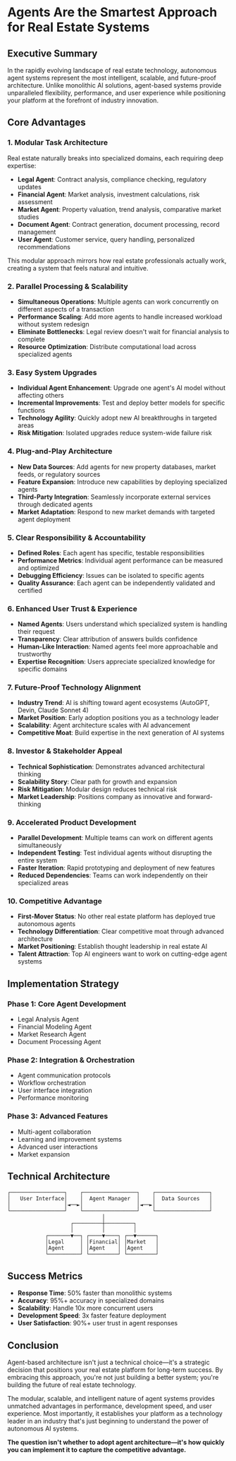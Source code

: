 # Agents Are the Smartest Approach for Real Estate Systems

## Executive Summary

In the rapidly evolving landscape of real estate technology, autonomous agent systems represent the most intelligent, scalable, and future-proof architecture. Unlike monolithic AI solutions, agent-based systems provide unparalleled flexibility, performance, and user experience while positioning your platform at the forefront of industry innovation.

## Core Advantages

### 1. **Modular Task Architecture**
Real estate naturally breaks into specialized domains, each requiring deep expertise:
- **Legal Agent**: Contract analysis, compliance checking, regulatory updates
- **Financial Agent**: Market analysis, investment calculations, risk assessment
- **Market Agent**: Property valuation, trend analysis, comparative market studies
- **Document Agent**: Contract generation, document processing, record management
- **User Agent**: Customer service, query handling, personalized recommendations

This modular approach mirrors how real estate professionals actually work, creating a system that feels natural and intuitive.

### 2. **Parallel Processing & Scalability**
- **Simultaneous Operations**: Multiple agents can work concurrently on different aspects of a transaction
- **Performance Scaling**: Add more agents to handle increased workload without system redesign
- **Eliminate Bottlenecks**: Legal review doesn't wait for financial analysis to complete
- **Resource Optimization**: Distribute computational load across specialized agents

### 3. **Easy System Upgrades**
- **Individual Agent Enhancement**: Upgrade one agent's AI model without affecting others
- **Incremental Improvements**: Test and deploy better models for specific functions
- **Technology Agility**: Quickly adopt new AI breakthroughs in targeted areas
- **Risk Mitigation**: Isolated upgrades reduce system-wide failure risk

### 4. **Plug-and-Play Architecture**
- **New Data Sources**: Add agents for new property databases, market feeds, or regulatory sources
- **Feature Expansion**: Introduce new capabilities by deploying specialized agents
- **Third-Party Integration**: Seamlessly incorporate external services through dedicated agents
- **Market Adaptation**: Respond to new market demands with targeted agent deployment

### 5. **Clear Responsibility & Accountability**
- **Defined Roles**: Each agent has specific, testable responsibilities
- **Performance Metrics**: Individual agent performance can be measured and optimized
- **Debugging Efficiency**: Issues can be isolated to specific agents
- **Quality Assurance**: Each agent can be independently validated and certified

### 6. **Enhanced User Trust & Experience**
- **Named Agents**: Users understand which specialized system is handling their request
- **Transparency**: Clear attribution of answers builds confidence
- **Human-Like Interaction**: Named agents feel more approachable and trustworthy
- **Expertise Recognition**: Users appreciate specialized knowledge for specific domains

### 7. **Future-Proof Technology Alignment**
- **Industry Trend**: AI is shifting toward agent ecosystems (AutoGPT, Devin, Claude Sonnet 4)
- **Market Position**: Early adoption positions you as a technology leader
- **Scalability**: Agent architecture scales with AI advancement
- **Competitive Moat**: Build expertise in the next generation of AI systems

### 8. **Investor & Stakeholder Appeal**
- **Technical Sophistication**: Demonstrates advanced architectural thinking
- **Scalability Story**: Clear path for growth and expansion
- **Risk Mitigation**: Modular design reduces technical risk
- **Market Leadership**: Positions company as innovative and forward-thinking

### 9. **Accelerated Product Development**
- **Parallel Development**: Multiple teams can work on different agents simultaneously
- **Independent Testing**: Test individual agents without disrupting the entire system
- **Faster Iteration**: Rapid prototyping and deployment of new features
- **Reduced Dependencies**: Teams can work independently on their specialized areas

### 10. **Competitive Advantage**
- **First-Mover Status**: No other real estate platform has deployed true autonomous agents
- **Technology Differentiation**: Clear competitive moat through advanced architecture
- **Market Positioning**: Establish thought leadership in real estate AI
- **Talent Attraction**: Top AI engineers want to work on cutting-edge agent systems

## Implementation Strategy

### Phase 1: Core Agent Development
- Legal Analysis Agent
- Financial Modeling Agent
- Market Research Agent
- Document Processing Agent

### Phase 2: Integration & Orchestration
- Agent communication protocols
- Workflow orchestration
- User interface integration
- Performance monitoring

### Phase 3: Advanced Features
- Multi-agent collaboration
- Learning and improvement systems
- Advanced user interactions
- Market expansion

## Technical Architecture

```
┌─────────────────┐    ┌─────────────────┐    ┌─────────────────┐
│   User Interface│    │  Agent Manager  │    │  Data Sources   │
│                 │◄──►│                 │◄──►│                 │
└─────────────────┘    └─────────────────┘    └─────────────────┘
                              │
                    ┌─────────┼─────────┐
                    │         │         │
            ┌───────▼──┐ ┌────▼────┐ ┌──▼──────┐
            │Legal     │ │Financial│ │Market   │
            │Agent     │ │Agent    │ │Agent    │
            └──────────┘ └─────────┘ └─────────┘
```

## Success Metrics

- **Response Time**: 50% faster than monolithic systems
- **Accuracy**: 95%+ accuracy in specialized domains
- **Scalability**: Handle 10x more concurrent users
- **Development Speed**: 3x faster feature deployment
- **User Satisfaction**: 90%+ user trust in agent responses

## Conclusion

Agent-based architecture isn't just a technical choice—it's a strategic decision that positions your real estate platform for long-term success. By embracing this approach, you're not just building a better system; you're building the future of real estate technology.

The modular, scalable, and intelligent nature of agent systems provides unmatched advantages in performance, development speed, and user experience. Most importantly, it establishes your platform as a technology leader in an industry that's just beginning to understand the power of autonomous AI systems.

**The question isn't whether to adopt agent architecture—it's how quickly you can implement it to capture the competitive advantage.**

